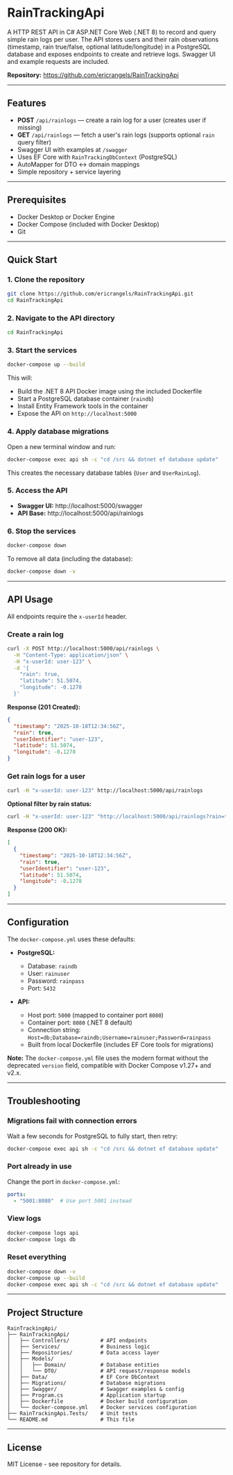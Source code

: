 ﻿# RainTrackingApi

A HTTP REST API in C# ASP.NET Core Web (.NET 8) to record and query simple rain logs per user. 
The API stores users and their rain observations (timestamp, rain true/false, optional latitude/longitude) 
in a PostgreSQL database and exposes endpoints to create and retrieve logs. 
Swagger UI and example requests are included.

**Repository:** https://github.com/ericrangels/RainTrackingApi

---

## Features

- **POST** `/api/rainlogs` — create a rain log for a user (creates user if missing)
- **GET** `/api/rainlogs` — fetch a user's rain logs (supports optional `rain` query filter)
- Swagger UI with examples at `/swagger`
- Uses EF Core with `RainTrackingDbContext` (PostgreSQL)
- AutoMapper for DTO ↔ domain mappings
- Simple repository + service layering

---

## Prerequisites

- Docker Desktop or Docker Engine
- Docker Compose (included with Docker Desktop)
- Git

---

## Quick Start

### 1. Clone the repository

```bash
git clone https://github.com/ericrangels/RainTrackingApi.git
cd RainTrackingApi
```

### 2. Navigate to the API directory

```bash
cd RainTrackingApi
```

### 3. Start the services

```bash
docker-compose up --build
```

This will:
- Build the .NET 8 API Docker image using the included Dockerfile
- Start a PostgreSQL database container (`raindb`)
- Install Entity Framework tools in the container
- Expose the API on `http://localhost:5000`

### 4. Apply database migrations

Open a new terminal window and run:

```bash
docker-compose exec api sh -c "cd /src && dotnet ef database update"
```

This creates the necessary database tables (`User` and `UserRainLog`).

### 5. Access the API

- **Swagger UI:** http://localhost:5000/swagger
- **API Base:** http://localhost:5000/api/rainlogs

### 6. Stop the services

```bash
docker-compose down
```

To remove all data (including the database):

```bash
docker-compose down -v
```

---

## API Usage

All endpoints require the `x-userId` header.

### Create a rain log

```bash
curl -X POST http://localhost:5000/api/rainlogs \
  -H "Content-Type: application/json" \
  -H "x-userId: user-123" \
  -d '{
    "rain": true,
    "latitude": 51.5074,
    "longitude": -0.1278
  }'
```

**Response (201 Created):**

```json
{
  "timestamp": "2025-10-18T12:34:56Z",
  "rain": true,
  "userIdentifier": "user-123",
  "latitude": 51.5074,
  "longitude": -0.1278
}
```

### Get rain logs for a user

```bash
curl -H "x-userId: user-123" http://localhost:5000/api/rainlogs
```

**Optional filter by rain status:**

```bash
curl -H "x-userId: user-123" "http://localhost:5000/api/rainlogs?rain=true"
```

**Response (200 OK):**

```json
[
  {
    "timestamp": "2025-10-18T12:34:56Z",
    "rain": true,
    "userIdentifier": "user-123",
    "latitude": 51.5074,
    "longitude": -0.1278
  }
]
```

---

## Configuration

The `docker-compose.yml` uses these defaults:

- **PostgreSQL:**
  - Database: `raindb`
  - User: `rainuser`
  - Password: `rainpass`
  - Port: `5432`

- **API:**
  - Host port: `5000` (mapped to container port `8080`)
  - Container port: `8080` (.NET 8 default)
  - Connection string: `Host=db;Database=raindb;Username=rainuser;Password=rainpass`
  - Built from local Dockerfile (includes EF Core tools for migrations)

**Note:** The `docker-compose.yml` file uses the modern format without the deprecated `version` field, compatible with Docker Compose v1.27+ and v2.x.

---

## Troubleshooting

### Migrations fail with connection errors

Wait a few seconds for PostgreSQL to fully start, then retry:

```bash
docker-compose exec api sh -c "cd /src && dotnet ef database update"
```

### Port already in use

Change the port in `docker-compose.yml`:

```yaml
ports:
  - "5001:8080"  # Use port 5001 instead
```

### View logs

```bash
docker-compose logs api
docker-compose logs db
```

### Reset everything

```bash
docker-compose down -v
docker-compose up --build
docker-compose exec api sh -c "cd /src && dotnet ef database update"
```

---

## Project Structure

```
RainTrackingApi/
├── RainTrackingApi/
│   ├── Controllers/          # API endpoints
│   ├── Services/             # Business logic
│   ├── Repositories/         # Data access layer
│   ├── Models/
│   │   ├── Domain/           # Database entities
│   │   └── DTO/              # API request/response models
│   ├── Data/                 # EF Core DbContext
│   ├── Migrations/           # Database migrations
│   ├── Swagger/              # Swagger examples & config
│   ├── Program.cs            # Application startup
│   ├── Dockerfile            # Docker build configuration
│   └── docker-compose.yml    # Docker services configuration
├── RainTrackingApi.Tests/    # Unit tests
└── README.md                 # This file
```

---

## License

MIT License - see repository for details.